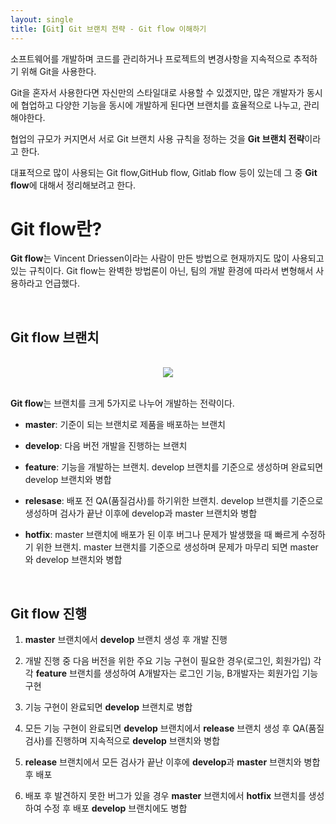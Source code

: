 ```yaml
---
layout: single
title: [Git] Git 브랜치 전략 - Git flow 이해하기
---
```


소프트웨어를 개발하며 코드를 관리하거나 프로젝트의 변경사항을 지속적으로 추적하기 위해 Git을 사용한다. 

Git을 혼자서 사용한다면 자신만의 스타일대로 사용할 수 있겠지만, 많은 개발자가 동시에 협업하고 다양한 기능을 동시에 개발하게 된다면 브랜치를 효율적으로 나누고, 관리해야한다.

협업의 규모가 커지면서 서로 Git 브랜치 사용 규칙을 정하는 것을 **Git 브랜치 전략**이라고 한다.

대표적으로 많이 사용되는 Git flow,GitHub flow, Gitlab flow 등이 있는데 그 중 **Git flow**에 대해서 정리해보려고 한다.

# Git flow란?

**Git flow**는 Vincent Driessen이라는 사람이 만든 방법으로 현재까지도 많이 사용되고 있는 규칙이다. Git flow는 완벽한 방법론이 아닌, 팀의 개발 환경에 따라서 변형해서 사용하라고 언급했다.

<br>

## Git flow 브랜치

<br>

<center>
<img src="https://user-images.githubusercontent.com/67500926/120606011-aef83d80-c489-11eb-8b0f-1753c3ccadb4.png"/>
</center>

<br>

**Git flow**는 브랜치를 크게 5가지로 나누어 개발하는 전략이다.

- **master**: 기준이 되는 브랜치로 제품을 배포하는 브랜치 

- **develop**: 다음 버전 개발을 진행하는 브랜치     

- **feature**: 기능을 개발하는 브랜치. develop 브랜치를 기준으로 생성하며 완료되면 develop 브랜치와 병합

- **relesase**: 배포 전 QA(품질검사)를 하기위한 브랜치. develop 브랜치를 기준으로 생성하며 검사가 끝난 이후에 develop과 master 브랜치와 병합

- **hotfix**: master 브랜치에 배포가 된 이후 버그나 문제가 발생했을 때 빠르게 수정하기 위한 브랜치. master 브랜치를 기준으로 생성하며 문제가 마무리 되면 master와 develop 브랜치와 병합

<br>

## Git flow 진행

1. **master** 브랜치에서 **develop** 브랜치 생성 후 개발 진행

2. 개발 진행 중 다음 버전을 위한 주요 기능 구현이 필요한 경우(로그인, 회원가입) 각각 **feature** 브랜치를 생성하여 A개발자는 로그인 기능, B개발자는 회원가입 기능 구현

3. 기능 구현이 완료되면 **develop** 브랜치로 병합

4. 모든 기능 구현이 완료되면 **develop** 브랜치에서 **release** 브랜치 생성 후 QA(품질검사)를 진행하며 지속적으로 **develop** 브랜치와 병합

5. **release** 브랜치에서 모든 검사가 끝난 이후에 **develop**과 **master** 브랜치와 병합 후 배포 

6. 배포 후 발견하지 못한 버그가 있을 경우 **master** 브랜치에서  **hotfix** 브랜치를 생성하여 수정 후 배포 **develop** 브랜치에도 병합